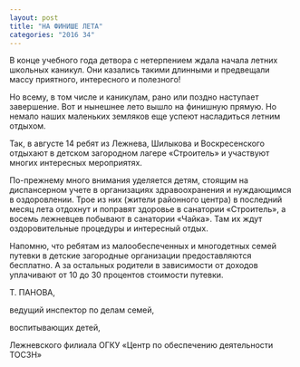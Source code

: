 ```yaml
---
layout: post
title: "НА ФИНИШЕ ЛЕТА"
categories: "2016 34"
---
```


В конце учебного года детвора с нетерпением ждала начала летних школьных каникул. Они казались такими длинными и предвещали массу приятного, интересного и полезного!

Но всему, в том числе и каникулам, рано или поздно наступает завершение. Вот и нынешнее лето вышло на финишную прямую. Но немало наших маленьких земляков еще успеют насладиться летним отдыхом.

Так, в августе 14 ребят из Лежнева, Шилыкова и Воскресенского отдыхают в детском загородном лагере «Строитель» и  участвуют многих интересных мероприятях.

По-прежнему много внимания уделяется детям, стоящим на диспансерном учете в организациях здравоохранения и нуждающимся в оздоровлении. Трое из них (жители районного центра) в последний месяц лета отдохнут и поправят здоровье в санатории «Строитель», а восемь лежневцев побывают в санатории «Чайка». Там их ждут оздоровительные процедуры и интересный отдых.

Напомню, что ребятам из малообеспеченных и многодетных семей путевки в детские загородные организации предоставляются бесплатно. А за остальных родители в зависимости от доходов уплачивают от 10 до 30 процентов стоимости путевки.

Т. ПАНОВА,

ведущий инспектор по делам семей,

воспитывающих детей,

Лежневского филиала ОГКУ «Центр по обеспечению деятельности ТОСЗН»


